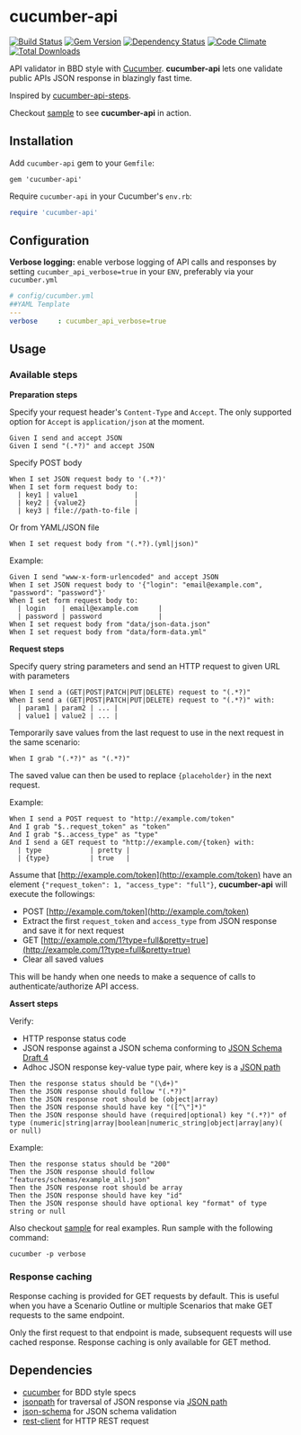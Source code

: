 # cucumber-api
[![Build Status](https://travis-ci.org/hidroh/cucumber-api.svg?branch=master)](https://travis-ci.org/hidroh/cucumber-api) [![Gem Version](https://badge.fury.io/rb/cucumber-api.svg)](http://badge.fury.io/rb/cucumber-api) [![Dependency Status](https://gemnasium.com/hidroh/cucumber-api.svg)](https://gemnasium.com/hidroh/cucumber-api)
 [![Code Climate](https://codeclimate.com/github/hidroh/cucumber-api/badges/gpa.svg)](https://codeclimate.com/github/hidroh/cucumber-api) [![Total Downloads](http://ruby-gem-downloads-badge.herokuapp.com/cucumber-api)](https://rubygems.org/gems/cucumber-api)

API validator in BBD style with [Cucumber](https://cukes.info/). **cucumber-api** lets one validate public APIs JSON response in blazingly fast time.

Inspired by [cucumber-api-steps](https://github.com/jayzes/cucumber-api-steps).

Checkout [sample](/features/sample.feature) to see **cucumber-api** in action.

## Installation

Add `cucumber-api` gem to your `Gemfile`:

    gem 'cucumber-api'

Require `cucumber-api` in your Cucumber's `env.rb`:

```ruby
require 'cucumber-api'
```

## Configuration

**Verbose logging:** enable verbose logging of API calls and responses by setting `cucumber_api_verbose=true` in your `ENV`, preferably via your `cucumber.yml`

```yaml
# config/cucumber.yml
##YAML Template
---
verbose     : cucumber_api_verbose=true
```

## Usage

### Available steps

**Preparation steps**

Specify your request header's `Content-Type` and `Accept`. The only supported option for `Accept` is `application/json` at the moment.

```gherkin
Given I send and accept JSON
Given I send "(.*?)" and accept JSON
```

Specify POST body

```gherkin
When I set JSON request body to '(.*?)'
When I set form request body to:
  | key1 | value1              |
  | key2 | {value2}            |
  | key3 | file://path-to-file |
```

Or from YAML/JSON file

```gherkin
When I set request body from "(.*?).(yml|json)"
```

Example:

```Gherkin
Given I send "www-x-form-urlencoded" and accept JSON
When I set JSON request body to '{"login": "email@example.com", "password": "password"}'
When I set form request body to:
  | login    | email@example.com     |
  | password | password              |
When I set request body from "data/json-data.json"
When I set request body from "data/form-data.yml"
```

**Request steps**

Specify query string parameters and send an HTTP request to given URL with parameters

```gherkin
When I send a (GET|POST|PATCH|PUT|DELETE) request to "(.*?)"
When I send a (GET|POST|PATCH|PUT|DELETE) request to "(.*?)" with:
  | param1 | param2 | ... |
  | value1 | value2 | ... |
```

Temporarily save values from the last request to use in the next request in the same scenario:

```gherkin
When I grab "(.*?)" as "(.*?)"
```

The saved value can then be used to replace `{placeholder}` in the next request.

Example:

```gherkin
When I send a POST request to "http://example.com/token"
And I grab "$..request_token" as "token"
And I grab "$..access_type" as "type"
And I send a GET request to "http://example.com/{token} with:
  | type            | pretty |
  | {type}          | true   |
```

Assume that [http://example.com/token](http://example.com/token) have an element `{"request_token": 1, "access_type": "full"}`, **cucumber-api** will execute the followings:

* POST [http://example.com/token](http://example.com/token)
* Extract the first `request_token` and `access_type` from JSON response and save it for next request
* GET [http://example.com/1?type=full&pretty=true](http://example.com/1?type=full&pretty=true)
* Clear all saved values

This will be handy when one needs to make a sequence of calls to authenticate/authorize API access.

**Assert steps**

Verify:
* HTTP response status code
* JSON response against a JSON schema conforming to [JSON Schema Draft 4](http://tools.ietf.org/html/draft-zyp-json-schema-04)
* Adhoc JSON response key-value type pair, where key is a [JSON path](http://goessner.net/articles/JsonPath/)

```gherkin
Then the response status should be "(\d+)"
Then the JSON response should follow "(.*?)"
Then the JSON response root should be (object|array)
Then the JSON response should have key "([^\"]*)"
Then the JSON response should have (required|optional) key "(.*?)" of type (numeric|string|array|boolean|numeric_string|object|array|any)( or null)
```

Example:

```gherkin
Then the response status should be "200"
Then the JSON response should follow "features/schemas/example_all.json"
Then the JSON response root should be array
Then the JSON response should have key "id"
Then the JSON response should have optional key "format" of type string or null
```

Also checkout [sample](/features/sample.feature) for real examples. Run sample with the following command:

```
cucumber -p verbose
```

### Response caching

Response caching is provided for GET requests by default. This is useful when you have a Scenario Outline or multiple Scenarios that make GET requests to the same endpoint.

Only the first request to that endpoint is made, subsequent requests will use cached response. Response caching is only available for GET method.

## Dependencies
* [cucumber](https://github.com/cucumber/cucumber) for BDD style specs
* [jsonpath](https://github.com/joshbuddy/jsonpath) for traversal of JSON response via [JSON path](http://goessner.net/articles/JsonPath/)
* [json-schema](https://github.com/ruby-json-schema/json-schema) for JSON schema validation
* [rest-client](https://github.com/rest-client/rest-client) for HTTP REST request
